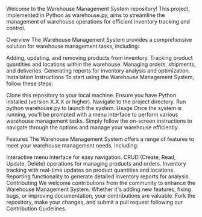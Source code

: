 Welcome to the Warehouse Management System repository! This project, implemented in Python as warehouse.py, aims to streamline the management of warehouse operations for efficient inventory tracking and control.

Overview
The Warehouse Management System provides a comprehensive solution for warehouse management tasks, including:

Adding, updating, and removing products from inventory.
Tracking product quantities and locations within the warehouse.
Managing orders, shipments, and deliveries.
Generating reports for inventory analysis and optimization.
Installation Instructions
To start using the Warehouse Management System, follow these steps:

Clone this repository to your local machine.
Ensure you have Python installed (version X.X.X or higher).
Navigate to the project directory.
Run python warehouse.py to launch the system.
Usage
Once the system is running, you'll be prompted with a menu interface to perform various warehouse management tasks. Simply follow the on-screen instructions to navigate through the options and manage your warehouse efficiently.

Features
The Warehouse Management System offers a range of features to meet your warehouse management needs, including:

Interactive menu interface for easy navigation.
CRUD (Create, Read, Update, Delete) operations for managing products and orders.
Inventory tracking with real-time updates on product quantities and locations.
Reporting functionality to generate detailed inventory reports for analysis.
Contributing
We welcome contributions from the community to enhance the Warehouse Management System. Whether it's adding new features, fixing bugs, or improving documentation, your contributions are valuable. Fork the repository, make your changes, and submit a pull request following our Contribution Guidelines.
